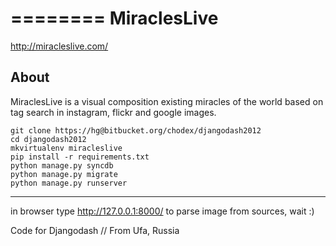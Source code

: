 ========
MiraclesLive
========
http://miracleslive.com/


About
-----
MiraclesLive is a visual composition existing miracles of the world based on tag search in instagram, flickr and google images.


~~~~{.bash}
git clone https://hg@bitbucket.org/chodex/djangodash2012
cd djangodash2012
mkvirtualenv miracleslive
pip install -r requirements.txt
python manage.py syncdb
python manage.py migrate
python manage.py runserver
~~~~

-----
in browser type http://127.0.0.1:8000/ to parse image from sources, wait :)

Code for Djangodash // From Ufa, Russia